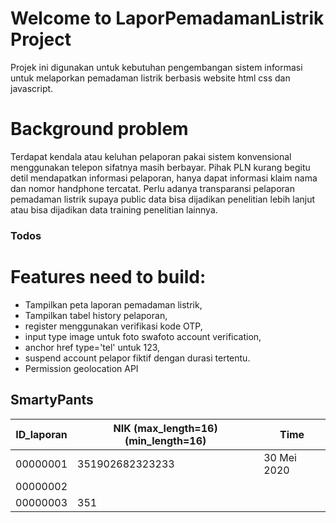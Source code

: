 # Welcome to LaporPemadamanListrik Project

Projek ini digunakan untuk kebutuhan pengembangan sistem informasi untuk melaporkan pemadaman listrik berbasis website html css dan javascript.

# Background problem
Terdapat kendala atau keluhan pelaporan pakai sistem konvensional menggunakan telepon sifatnya masih berbayar.
Pihak PLN kurang begitu detil mendapatkan informasi pelaporan, hanya dapat informasi klaim nama dan nomor handphone tercatat.
Perlu adanya transparansi pelaporan pemadaman listrik supaya public data bisa dijadikan penelitian lebih lanjut atau bisa dijadikan data training penelitian lainnya.

### Todos

# Features need to build:
- Tampilkan peta laporan pemadaman listrik,
- Tampilkan tabel history pelaporan,
- register menggunakan verifikasi kode OTP,
- input type image untuk foto swafoto account verification,
- anchor href type='tel' untuk 123,
- suspend account pelapor fiktif dengan durasi tertentu.
- Permission geolocation API

## SmartyPants
|ID_laporan      |NIK (max_length=16) (min_length=16) |Time                    |
|----------------|-------------------------------|-----------------------------|
|00000001		 |351902682323233            |30 Mei 2020            |
|00000002        |                             |             |
|00000003		 |351                           |                          |